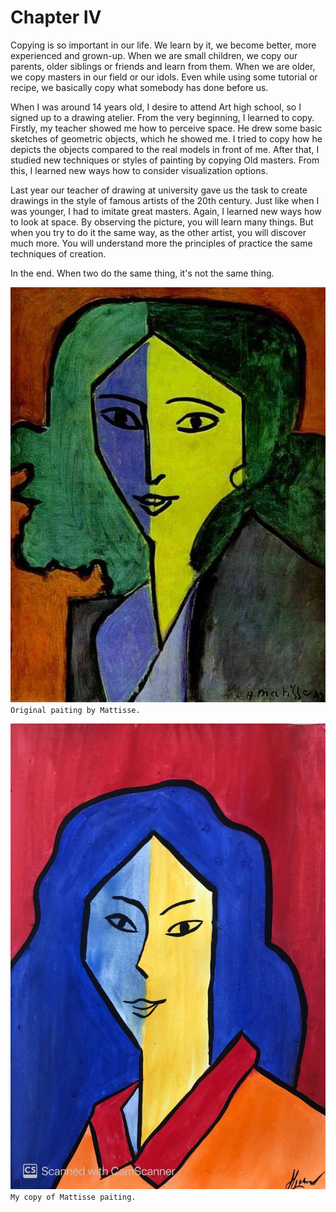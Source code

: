 
# Chapter IV

Copying is so important in our life. We learn by it, we become better, more experienced and grown-up. When we are small children, we copy our parents, older siblings or friends and learn from them. When we are older, we copy masters in our field or our idols. Even while using some tutorial or recipe, we basically copy what somebody has done before us. 

When I was around 14 years old, I desire to attend Art high school, so I signed up to a drawing atelier. From the very beginning, I learned to copy. Firstly, my teacher showed me how to perceive space. He drew some basic sketches of geometric objects, which he showed me. I tried to copy how he depicts the objects compared to the real models in front of me. After that, I studied new techniques or styles of painting by copying Old masters. From this, I learned new ways how to consider visualization options. 

Last year our teacher of drawing at university gave us the task to create drawings in the style of famous artists of the 20th century. Just like when I was younger, I had to imitate great masters. Again, I learned new ways how to look at space. By observing the picture, you will learn many things. But when you try to do it the same way, as the other artist, you will discover much more. You will understand more the principles of practice the same techniques of creation. 

In the end. When two do the same thing, it's not the same thing.


![original](./img/mattise_original.jpg)
`Original paiting by Mattisse.`


![my picture](./img/mattise_dominika.jpg)
`My copy of Mattisse paiting.`
